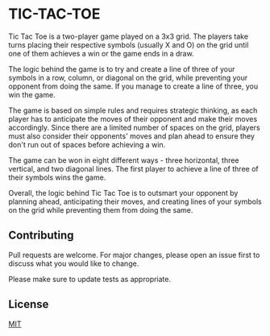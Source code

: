 # TIC-TAC-TOE

Tic Tac Toe is a two-player game played on a 3x3 grid. The players take turns placing their respective symbols (usually X and O) on the grid until one of them achieves a win or the game ends in a draw.

The logic behind the game is to try and create a line of three of your symbols in a row, column, or diagonal on the grid, while preventing your opponent from doing the same. If you manage to create a line of three, you win the game.

The game is based on simple rules and requires strategic thinking, as each player has to anticipate the moves of their opponent and make their moves accordingly. Since there are a limited number of spaces on the grid, players must also consider their opponents' moves and plan ahead to ensure they don't run out of spaces before achieving a win.

The game can be won in eight different ways - three horizontal, three vertical, and two diagonal lines. The first player to achieve a line of three of their symbols wins the game.

Overall, the logic behind Tic Tac Toe is to outsmart your opponent by planning ahead, anticipating their moves, and creating lines of your symbols on the grid while preventing them from doing the same.

## Contributing

Pull requests are welcome. For major changes, please open an issue first
to discuss what you would like to change.

Please make sure to update tests as appropriate.

## License

[MIT](https://choosealicense.com/licenses/mit/)